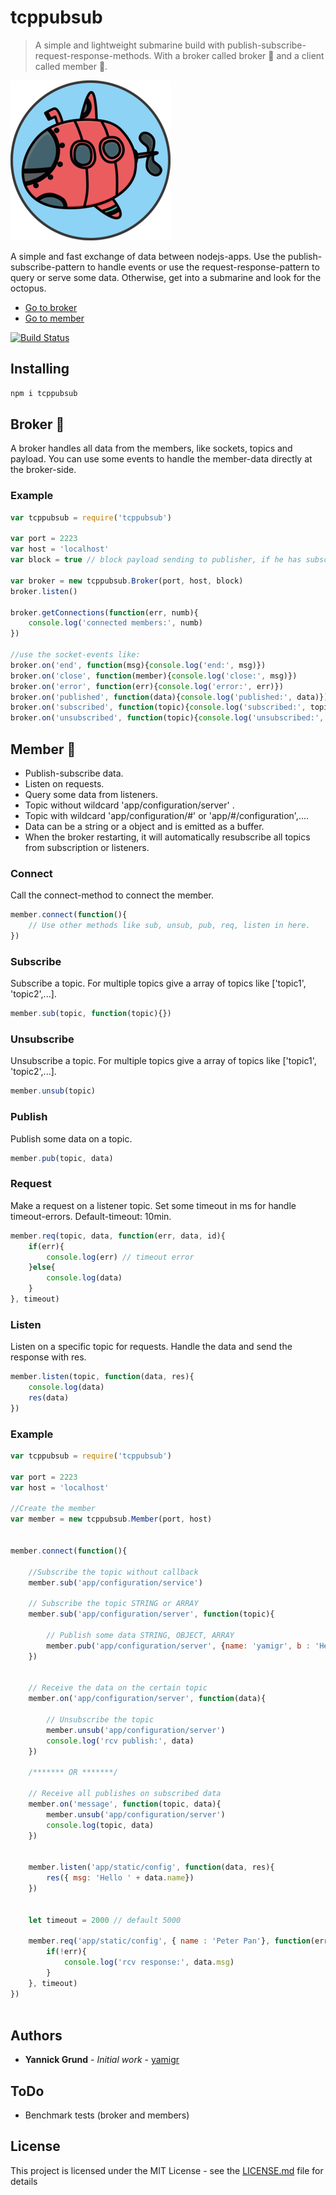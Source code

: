 # tcppubsub

> A simple and lightweight submarine build with publish-subscribe-request-response-methods. With a broker called broker :octopus: and a client called member :dolphin:.

![tcppubsub icon](images/tcppubsub.png)

A simple and fast exchange of data between nodejs-apps. Use the publish-subscribe-pattern to handle events or use the request-response-pattern to query or serve some data. Otherwise, get into a submarine and look for the octopus.

* [Go to broker](#broker)
* [Go to member](#member)


[![Build Status](https://travis-ci.org/yamigr/tcppubsub.svg?branch=master)](https://travis-ci.org/yamigr/tcppubsub)

## Installing
```sh
npm i tcppubsub
```

<a name="broker"></a>

## Broker :octopus:

A broker handles all data from the members, like sockets, topics and payload. You can use some events to handle the member-data directly at the broker-side.

### Example

```js
var tcppubsub = require('tcppubsub')

var port = 2223
var host = 'localhost'
var block = true // block payload sending to publisher, if he has subscribed the topic too. Default: true

var broker = new tcppubsub.Broker(port, host, block)
broker.listen() 

broker.getConnections(function(err, numb){
    console.log('connected members:', numb)
})

//use the socket-events like:
broker.on('end', function(msg){console.log('end:', msg)})
broker.on('close', function(member){console.log('close:', msg)})
broker.on('error', function(err){console.log('error:', err)})
broker.on('published', function(data){console.log('published:', data)})
broker.on('subscribed', function(topic){console.log('subscribed:', topic)})
broker.on('unsubscribed', function(topic){console.log('unsubscribed:', topic)})
```

<a name="member"></a>

## Member :dolphin:

* Publish-subscribe data.
* Listen on requests.
* Query some data from listeners.
* Topic without wildcard 'app/configuration/server' .
* Topic with wildcard 'app/configuration/#' or 'app/#/configuration',....
* Data can be a string or a object and is emitted as a buffer.
* When the broker restarting, it will automatically resubscribe all topics from subscription or listeners.

### Connect

Call the connect-method to connect the member.

```js
member.connect(function(){
    // Use other methods like sub, unsub, pub, req, listen in here.
})
```

### Subscribe

Subscribe a topic. For multiple topics give a array of topics like ['topic1', 'topic2',...].
```js
member.sub(topic, function(topic){})
```

### Unsubscribe

Unsubscribe a topic. For multiple topics give a array of topics like ['topic1', 'topic2',...].
```js
member.unsub(topic)
```

### Publish

Publish some data on a topic.
```js
member.pub(topic, data)
```

### Request

Make a request on a listener topic. Set some timeout in ms for handle timeout-errors. Default-timeout: 10min.
```js
member.req(topic, data, function(err, data, id){
    if(err){
        console.log(err) // timeout error
    }else{
        console.log(data)
    }
}, timeout)
```

### Listen

Listen on a specific topic for requests. Handle the data and send the response with res.
```js
member.listen(topic, function(data, res){
    console.log(data)
    res(data)
})
```

### Example

```js
var tcppubsub = require('tcppubsub')

var port = 2223
var host = 'localhost'

//Create the member
var member = new tcppubsub.Member(port, host)


member.connect(function(){

    //Subscribe the topic without callback
    member.sub('app/configuration/service')

    // Subscribe the topic STRING or ARRAY
    member.sub('app/configuration/server', function(topic){

        // Publish some data STRING, OBJECT, ARRAY
        member.pub('app/configuration/server', {name: 'yamigr', b : 'Hello World'})
    })


    // Receive the data on the certain topic
    member.on('app/configuration/server', function(data){

        // Unsubscribe the topic
        member.unsub('app/configuration/server')
        console.log('rcv publish:', data)
    })

    /******* OR *******/

    // Receive all publishes on subscribed data
    member.on('message', function(topic, data){
        member.unsub('app/configuration/server')
        console.log(topic, data)
    })


    member.listen('app/static/config', function(data, res){
        res({ msg: 'Hello ' + data.name})
    })


    let timeout = 2000 // default 5000

    member.req('app/static/config', { name : 'Peter Pan'}, function(err, data, id){
        if(!err){
            console.log('rcv response:', data.msg)
        }
    }, timeout)
})



```

## Authors

* **Yannick Grund** - *Initial work* - [yamigr](https://github.com/yamigr)

## ToDo

* Benchmark tests (broker and members)

## License

This project is licensed under the MIT License - see the [LICENSE.md](lib/LICENSE.md) file for details

